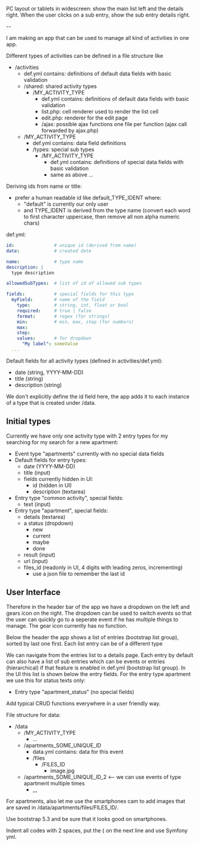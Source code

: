 
PC layout or tablets in widescreen: show the main list left and the details right. When the user clicks on a sub entry, show the sub entry details right.

 --

I am making an app that can be used to manage all kind of activities in one app.

Different types of activities can be defined in a file structure like

- /activities
  - def.yml contains: definitions of default data fields with basic validation
  - /shared: shared activity types
    - /MY_ACTIVITY_TYPE
      - def.yml contains: definitions of default data fields with basic validation
      - list.php: cell renderer used to render the list cell
      - edit.php: renderer for the edit page
      - /ajax: possible ajax functions one file per function (ajax call forwarded by ajax.php)
  - /MY_ACTIVITY_TYPE
    - def.yml contains: data field definitions
    - /types: special sub types
      - /MY_ACTIVITY_TYPE
        - def.yml contains: definitions of special data fields with basic validation
        - same as above ...

Deriving ids from name or title:

- prefer a human readable id like default_TYPE_IDENT where:
  - "default" is currently our only user
  - and TYPE_IDENT is derived from the type name (convert each word to first character uppercase, then remove all non alpha numeric chars)

def.yml:

```yml
id:               # unique id (derived from name)
date:             # created date

name:             # type name
description: |
  type description

allowedSubTypes:  # list of id of allowed sub types

fields:           # special fields for this type
  myField:        # name of the field
    type:         # string, int, float or bool
    required:     # true | false
    format:       # regex (for strings)
    min:          # min, max, step (for numbers)
    max: 
    step: 
    values:       # for dropdown
      "My label": someValue 
  ...
```

Default fields for all activity types (defined in activities/def.yml):

- date (string, YYYY-MM-DD)
- title (string)
- description (string)

We don't explicitly define the id field here, the app adds it to each instance of a type that is created under /data.

## Initial types

Currently we have only one activity type with 2 entry types for my searching for my search for a new apartment:

- Event type "apartments" currently with no special data fields
- Default fields for entry types:
  - date (YYYY-MM-DD)
  - title (input)
  - fields currently hidden in UI:
    - id (hidden in UI)
    - description (textarea)
- Entry type "common activity", special fields:
  - text (input)
- Entry type "apartment", special fields:
  - details (textarea)
  - a status (dropdown)
    - new
    - current
    - maybe
    - done
  - result (input)
  - url (input)
  - files_id (readonly in UI, 4 digits with leading zeros, incrementing)
    - use a json file to remember the last id

## User Interface

Therefore in the header bar of the app we have a dropdown on the left and gears icon on the right. The dropdown can be used to switch events so that the user can quickly go to a seperate event if he has multiple things to manage. The gear icon currently has no function. 

Below the header the app shows a list of entries (bootstrap list group), sorted by last one first. Each list entry can be of a different type

We can navigate from the entries list to a details page. Each entry by default can also have a list of sub entries which can be events or entries (hierarchical) if that feature is enabled in def.yml (bootstrap list group). In the UI this list is shown below the entry fields. For the entry type apartment we use this for status texts only:

- Entry type "apartment_status" (no special fields)

Add typical CRUD functions everywhere in a user friendly way.

File structure for data:

- /data
  - /MY_ACTIVITY_TYPE
    - ...
  - /apartments_SOME_UNIQUE_ID
    - data.yml contains: data for this event
    - /files
      - /FILES_ID
        - image.jpg
  - /apartments_SOME_UNIQUE_ID_2  <-- we can use events of type apartment multiple times
    - ,,,

For apartments, also let me use the smartphones cam to add images that are saved in /data/apartments/files/FILES_ID/.

Use bootstrap 5.3 and be sure that it looks good on smartphones.

Indent all codes with 2 spaces, put the { on the next line and use Symfony yml.
